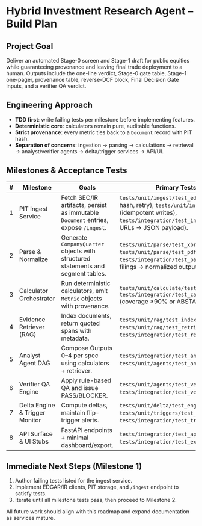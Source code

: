# Hybrid Investment Research Agent – Build Plan

## Project Goal
Deliver an automated Stage-0 screen and Stage-1 draft for public equities while guaranteeing provenance and leaving final trade deployment to a human. Outputs include the one-line verdict, Stage-0 gate table, Stage-1 one-pager, provenance table, reverse-DCF block, Final Decision Gate inputs, and a verifier QA verdict.

## Engineering Approach
- **TDD first**: write failing tests per milestone before implementing features.
- **Deterministic core**: calculators remain pure, auditable functions.
- **Strict provenance**: every metric ties back to a `Document` record with PIT hash.
- **Separation of concerns**: ingestion → parsing → calculations → retrieval → analyst/verifier agents → delta/trigger services → API/UI.

## Milestones & Acceptance Tests

| # | Milestone | Goals | Primary Tests (to write first) |
|---|-----------|-------|--------------------------------|
| 1 | PIT Ingest Service | Fetch SEC/IR artifacts, persist as immutable `Document` entries, expose `/ingest`. | `tests/unit/ingest/test_edgar_client.py` (fetch & hash, retry), `tests/unit/ingest/test_store.py` (idempotent writes), `tests/integration/test_ingest_endpoint.py` (mock URLs → JSON payload). |
| 2 | Parse & Normalize | Generate `CompanyQuarter` objects with structured statements and segment tables. | `tests/unit/parse/test_xbrl_parser.py`, `tests/unit/parse/test_pdf_tables.py`, `tests/integration/test_parse_pipeline.py` (fixture filings → normalized outputs). |
| 3 | Calculator Orchestrator | Run deterministic calculators, emit `Metric` objects with provenance. | `tests/unit/calculate/test_metric_builder.py`, `tests/integration/test_calculate_endpoint.py` (coverage ≥90% or ABSTAIN). |
| 4 | Evidence Retriever (RAG) | Index documents, return quoted spans with metadata. | `tests/unit/rag/test_index.py`, `tests/unit/rag/test_retrieve.py`, `tests/integration/test_retriever_roundtrip.py`. |
| 5 | Analyst Agent DAG | Compose Outputs 0–4 per spec using calculators + retriever. | `tests/integration/test_analyze_output_structure.py`, `tests/unit/agents/test_analyst_prompt_vars.py`. |
| 6 | Verifier QA Engine | Apply rule-based QA and issue PASS/BLOCKER. | `tests/unit/agents/test_verifier_rules.py`, `tests/integration/test_verifier_blockers.py`. |
| 7 | Delta Engine & Trigger Monitor | Compute deltas, maintain flip-trigger alerts. | `tests/unit/delta/test_engine.py`, `tests/unit/triggers/test_monitor.py`, `tests/integration/test_trigger_alerts.py`. |
| 8 | API Surface & UI Stubs | FastAPI endpoints + minimal dashboard/export. | `tests/integration/test_api_contract.py`, `tests/integration/test_export_endpoints.py`. |

## Immediate Next Steps (Milestone 1)
1. Author failing tests listed for the ingest service.
2. Implement EDGAR/IR clients, PIT storage, and `/ingest` endpoint to satisfy tests.
3. Iterate until all milestone tests pass, then proceed to Milestone 2.

All future work should align with this roadmap and expand documentation as services mature.
